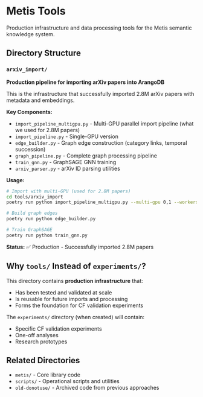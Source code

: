 # Metis Tools

Production infrastructure and data processing tools for the Metis semantic knowledge system.

## Directory Structure

### `arxiv_import/`

**Production pipeline for importing arXiv papers into ArangoDB**

This is the infrastructure that successfully imported 2.8M arXiv papers with metadata and embeddings.

**Key Components:**
- `import_pipeline_multigpu.py` - Multi-GPU parallel import pipeline (what we used for 2.8M papers)
- `import_pipeline.py` - Single-GPU version
- `edge_builder.py` - Graph edge construction (category links, temporal succession)
- `graph_pipeline.py` - Complete graph processing pipeline
- `train_gnn.py` - GraphSAGE GNN training
- `arxiv_parser.py` - arXiv ID parsing utilities

**Usage:**
```bash
# Import with multi-GPU (used for 2.8M papers)
cd tools/arxiv_import
poetry run python import_pipeline_multigpu.py --multi-gpu 0,1 --workers 2

# Build graph edges
poetry run python edge_builder.py

# Train GraphSAGE
poetry run python train_gnn.py
```

**Status:** ✅ Production - Successfully imported 2.8M papers

## Why `tools/` Instead of `experiments/`?

This directory contains **production infrastructure** that:
- Has been tested and validated at scale
- Is reusable for future imports and processing
- Forms the foundation for CF validation experiments

The `experiments/` directory (when created) will contain:
- Specific CF validation experiments
- One-off analyses
- Research prototypes

## Related Directories

- `metis/` - Core library code
- `scripts/` - Operational scripts and utilities
- `old-donotuse/` - Archived code from previous approaches